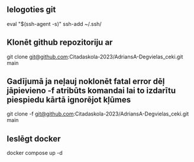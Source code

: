 Ielogoties git 
-----------------
eval "$(ssh-agent -s)"
ssh-add ~/.ssh/<name>


Klonēt github repozitoriju ar
-----------------
git clone git@github.com:Citadaskola-2023/AdriansA-Degvielas_ceki.git main

Gadījumā ja neļauj noklonēt fatal error dēļ jāpievieno -f atribūts komandai lai to izdarītu piespiedu kārtā ignorējot kļūmes
-----------------
git clone -f git@github.com:Citadaskola-2023/AdriansA-Degvielas_ceki.git main

Ieslēgt docker
-----------------
docker compose up -d
